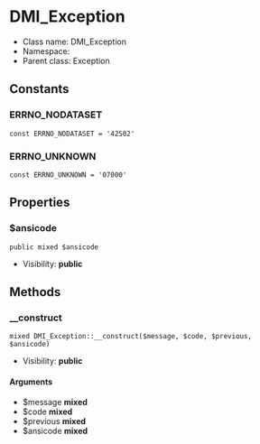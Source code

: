 DMI_Exception
===============






* Class name: DMI_Exception
* Namespace: 
* Parent class: Exception



Constants
----------


### ERRNO_NODATASET

    const ERRNO_NODATASET = '42S02'





### ERRNO_UNKNOWN

    const ERRNO_UNKNOWN = '07000'





Properties
----------


### $ansicode

    public mixed $ansicode





* Visibility: **public**


Methods
-------


### __construct

    mixed DMI_Exception::__construct($message, $code, $previous, $ansicode)





* Visibility: **public**


#### Arguments
* $message **mixed**
* $code **mixed**
* $previous **mixed**
* $ansicode **mixed**


